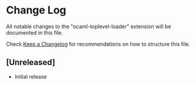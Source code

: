 # Change Log

All notable changes to the "ocaml-toplevel-loader" extension will be documented in this file.

Check [Keep a Changelog](http://keepachangelog.com/) for recommendations on how to structure this file.

## [Unreleased]

- Initial release